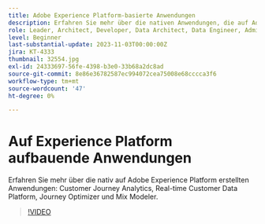 ```yaml
---
title: Adobe Experience Platform-basierte Anwendungen
description: Erfahren Sie mehr über die nativen Anwendungen, die auf Adobe Experience Platform aufbauen.
role: Leader, Architect, Developer, Data Architect, Data Engineer, Admin, User
level: Beginner
last-substantial-update: 2023-11-03T00:00:00Z
jira: KT-4333
thumbnail: 32554.jpg
exl-id: 24333697-56fe-4398-b3e0-33b68a2dc8ad
source-git-commit: 8e86e36782587ec994072cea75008e68cccca3f6
workflow-type: tm+mt
source-wordcount: '47'
ht-degree: 0%

---
```


# Auf Experience Platform aufbauende Anwendungen

Erfahren Sie mehr über die nativ auf Adobe Experience Platform erstellten Anwendungen: Customer Journey Analytics, Real-time Customer Data Platform, Journey Optimizer und Mix Modeler.

>[!VIDEO](https://video.tv.adobe.com/v/32554?learn=on)

